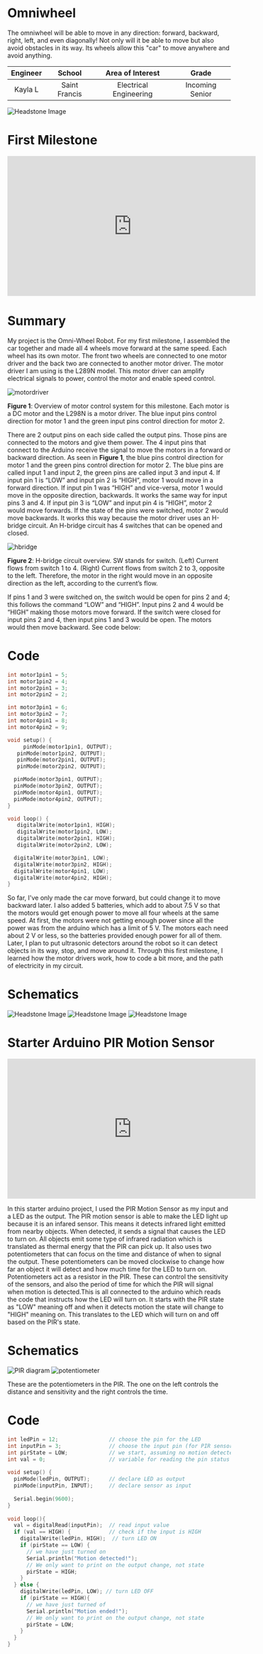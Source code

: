 # Omniwheel
The omniwheel will be able to move in any direction: forward, backward, right, left, and even diagonally! Not only will it be able to move but also avoid obstacles in its way. Its wheels allow this "car" to move anywhere and avoid anything. 

<!---You should comment out all portions of your portfolio that you have not completed yet, as well as any instructions:
```HTML 
<!--- This is an HTML comment in Markdown -->
<!--- Anything between these symbols will not render on the published site 
```-->

| **Engineer** | **School** | **Area of Interest** | **Grade** |
|:--:|:--:|:--:|:--:|
| Kayla L | Saint Francis | Electrical Engineering | Incoming Senior

<!---**Replace the BlueStamp logo below with an image of yourself and your completed project. Follow the guide [here](https://tomcam.github.io/least-github-pages/adding-images-github-pages-site.html) if you need help.**
-->
![Headstone Image](Kayla.L.jpg)
  
<!---# Final Milestone

**Don't forget to replace the text below with the embedding for your milestone video. Go to Youtube, click Share -> Embed, and copy and paste the code to replace what's below.**

<iframe width="560" height="315" src="https://www.youtube.com/embed/F7M7imOVGug" title="YouTube video player" frameborder="0" allow="accelerometer; autoplay; clipboard-write; encrypted-media; gyroscope; picture-in-picture; web-share" allowfullscreen></iframe>

For your final milestone, explain the outcome of your project. Key details to include are:
- What you've accomplished since your previous milestone
- What your biggest challenges and triumphs were at BSE
- A summary of key topics you learned about
- What you hope to learn in the future after everything you've learned at BSE



# Second Milestone

**Don't forget to replace the text below with the embedding for your milestone video. Go to Youtube, click Share -> Embed, and copy and paste the code to replace what's below.**

<iframe width="560" height="315" src="https://www.youtube.com/embed/y3VAmNlER5Y" title="YouTube video player" frameborder="0" allow="accelerometer; autoplay; clipboard-write; encrypted-media; gyroscope; picture-in-picture; web-share" allowfullscreen></iframe>

For your second milestone, explain what you've worked on since your previous milestone. You can highlight:
- Technical details of what you've accomplished and how they contribute to the final goal
- What has been surprising about the project so far
- Previous challenges you faced that you overcame
- What needs to be completed before your final milestone 
-->

# First Milestone

<iframe width="560" height="315" src="https://www.youtube.com/embed/BwnA2dhK-hY?si=z6W67eEtSvusYkwm" title="YouTube video player" frameborder="0" allow="accelerometer; autoplay; clipboard-write; encrypted-media; gyroscope; picture-in-picture; web-share" referrerpolicy="strict-origin-when-cross-origin" allowfullscreen></iframe>

<!---For your first milestone, describe what your project is and how you plan to build it. You can include:
- An explanation about the different components of your project and how they will all integrate together
- Technical progress you've made so far
- Challenges you're facing and solving in your future milestones
- What your plan is to complete your project
-->
# Summary
My project is the Omni-Wheel Robot. For my first milestone, I assembled the car together and made all 4 wheels move forward at the same speed. Each wheel has its own motor. The front two wheels are connected to one motor driver and the back two are connected to another motor driver. The motor driver I am using is the L289N model. This motor driver can amplify electrical signals to power, control the motor and enable speed control.  

![motordriver](motordriverpins.png)

**Figure 1**: Overview of motor control system for this milestone. Each motor is a DC motor and the L298N is a motor driver. The blue input pins control direction for motor 1 and the green input pins control direction for motor 2.

There are 2 output pins on each side called the output pins. Those pins are connected to the motors and give them power. The 4 input pins that connect to the Arduino receive the signal to move the motors in a forward or backward direction. As seen in **Figure 1**, the blue pins control direction for motor 1 and the green pins control direction for motor 2. The blue pins are called input 1 and input 2, the green pins are called input 3 and input 4. If input pin 1 is “LOW” and input pin 2 is “HIGH”, motor 1 would move in a forward direction. If input pin 1 was “HIGH” and vice-versa, motor 1 would move in the opposite direction, backwards. It works the same way for input pins 3 and 4. If input pin 3 is “LOW” and input pin 4 is “HIGH”, motor 2 would move forwards. If the state of the pins were switched, motor 2 would move backwards. It works this way because the motor driver uses an H-bridge circuit. An H-bridge circuit has 4 switches that can be opened and closed. 

![hbridge](hbridgemodel.webp)

**Figure 2**: H-bridge circuit overview. SW stands for switch. (Left) Current flows from switch 1 to 4. (Right) Current flows from switch 2 to 3, opposite to the left. Therefore, the motor in the right would move in an opposite direction as the left, according to the current’s flow. 

If pins 1 and 3 were switched on, the switch would be open for pins 2 and 4; this follows the command “LOW” and “HIGH”. Input pins 2 and 4 would be “HIGH” making those motors move forward. If the switch were closed for input pins 2 and 4, then input pins 1 and 3 would be open. The motors would then move backward. See code below:

# Code

```c++
int motor1pin1 = 5;
int motor1pin2 = 4;
int motor2pin1 = 3;
int motor2pin2 = 2;

int motor3pin1 = 6;
int motor3pin2 = 7;
int motor4pin1 = 8;
int motor4pin2 = 9;

void setup() {
     pinMode(motor1pin1, OUTPUT);
   pinMode(motor1pin2, OUTPUT);
   pinMode(motor2pin1, OUTPUT);
   pinMode(motor2pin2, OUTPUT);

  pinMode(motor3pin1, OUTPUT);
  pinMode(motor3pin2, OUTPUT);
  pinMode(motor4pin1, OUTPUT);
  pinMode(motor4pin2, OUTPUT);
}

void loop() {
   digitalWrite(motor1pin1, HIGH);
   digitalWrite(motor1pin2, LOW);
   digitalWrite(motor2pin1, HIGH);
   digitalWrite(motor2pin2, LOW);

  digitalWrite(motor3pin1, LOW);
  digitalWrite(motor3pin2, HIGH);
  digitalWrite(motor4pin1, LOW);
  digitalWrite(motor4pin2, HIGH);
}

```
So far, I've only made the car move forward, but could change it to move backward later. I also added 5 batteries, which add to about 7.5 V so that the motors would get enough power to move all four wheels at the same speed. At first, the motors were not getting enough power since all the power was from the arduino which has a limit of 5 V. The motors each need about 2 V or less, so the batteries provided enough power for all of them. Later, I plan to put ultrasonic detectors around the robot so it can detect objects in its way, stop, and move around it. Through this first milestone, I learned how the motor drivers work, how to code a bit more, and the path of electricity in my circuit.



# Schematics 
![Headstone Image](motordriverlabel.png)
![Headstone Image](motordrivers.png)
![Headstone Image](motorsdiagram.png)



<!---# Bill of Materials
Here's where you'll list the parts in your project. To add more rows, just copy and paste the example rows below.
Don't forget to place the link of where to buy each component inside the quotation marks in the corresponding row after href =. Follow the guide [here]([url](https://www.markdownguide.org/extended-syntax/)) to learn how to customize this to your project needs. 

| **Part** | **Note** | **Price** | **Link** |
|:--:|:--:|:--:|:--:|
| Item Name | What the item is used for | $Price | <a href="https://www.amazon.com/Arduino-A000066-ARDUINO-UNO-R3/dp/B008GRTSV6/"> Link </a> |
| Item Name | What the item is used for | $Price | <a href="https://www.amazon.com/Arduino-A000066-ARDUINO-UNO-R3/dp/B008GRTSV6/"> Link </a> |
| Item Name | What the item is used for | $Price | <a href="https://www.amazon.com/Arduino-A000066-ARDUINO-UNO-R3/dp/B008GRTSV6/"> Link </a> |

# Other Resources/Examples
One of the best parts about Github is that you can view how other people set up their own work. Here are some past BSE portfolios that are awesome examples. You can view how they set up their portfolio, and you can view their index.md files to understand how they implemented different portfolio components.
- [Example 1](https://trashytuber.github.io/YimingJiaBlueStamp/)
- [Example 2](https://sviatil0.github.io/Sviatoslav_BSE/)
- [Example 3](https://arneshkumar.github.io/arneshbluestamp/)

To watch the BSE tutorial on how to create a portfolio, click here. 
-->
# Starter Arduino PIR Motion Sensor

<iframe width="560" height="315" src="https://www.youtube.com/embed/gFlQUq_p7wg?si=AjYj2I2Vaek6ZTxY" title="YouTube video player" frameborder="0" allow="accelerometer; autoplay; clipboard-write; encrypted-media; gyroscope; picture-in-picture; web-share" referrerpolicy="strict-origin-when-cross-origin" allowfullscreen></iframe>

In this starter arduino project, I used the PIR Motion Sensor as my input and a LED as the output. The PIR motion sensor is able to make the LED light up because it is an infared sensor. This means it detects infrared light emitted from nearby objects. When detected, it sends a signal that causes the LED to turn on. All objects emit some type of infrared radiation which is translated as thermal energy that the PIR can pick up. It also uses two potentiometers that can focus on the time and distance of when to signal the output. These potentiometers can be moved clockwise to change how far an object it will detect and how much time for the LED to turn on. Potentiometers act as a resistor in the PIR. These can control the sensitivity of the sensors, and also the period of time for which the PIR will signal when motion is detected.This is all connected to the arduino which reads the code that instructs how the LED will turn on. It starts with the PIR state as "LOW" meaning off and when it detects motion the state will change to "HIGH" meaning on. This translates to the LED which will turn on and off based on the PIR's state. 

# Schematics

![PIR diagram](PIRdiagram.png)
![potentiometer](potentiometers.png)

These are the potentiometers in the PIR. The one on the left controls the distance and sensitivity and the right controls the time.

# Code

```c++
int ledPin = 12;                // choose the pin for the LED
int inputPin = 3;               // choose the input pin (for PIR sensor)
int pirState = LOW;             // we start, assuming no motion detected
int val = 0;                    // variable for reading the pin status
 
void setup() {
  pinMode(ledPin, OUTPUT);      // declare LED as output
  pinMode(inputPin, INPUT);     // declare sensor as input
 
  Serial.begin(9600);
}
 
void loop(){
  val = digitalRead(inputPin);  // read input value
  if (val == HIGH) {            // check if the input is HIGH
    digitalWrite(ledPin, HIGH);  // turn LED ON
    if (pirState == LOW) {
      // we have just turned on
      Serial.println("Motion detected!");
      // We only want to print on the output change, not state
      pirState = HIGH;
    }
  } else {
    digitalWrite(ledPin, LOW); // turn LED OFF
    if (pirState == HIGH){
      // we have just turned of
      Serial.println("Motion ended!");
      // We only want to print on the output change, not state
      pirState = LOW;
    }
  }
}

```


